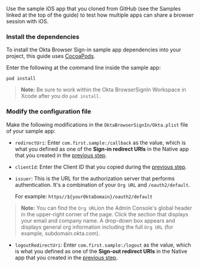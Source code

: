 Use the sample iOS app that you cloned from GitHub (see the Samples linked at the top of the guide) to test how multiple apps can share a browser session with iOS.

### Install the dependencies
To install the Okta Browser Sign-in sample app dependencies into your project, this guide uses [CocoaPods](https://cocoapods.org/).

Enter the following at the command line inside the sample app:

`pod install`

> **Note:** Be sure to work within the Okta BrowserSignIn Workspace in Xcode after you do `pod install`.

### Modify the configuration file

Make the following modifications in the `OktaBrowserSignIn/Okta.plist` file of your sample app:

* `redirectUri`: Enter `com.first.sample:/callback` as the value, which is what you defined as one of the **Sign-in redirect URIs** in the Native app that you created in the [previous step](#configure-two-openid-connect-native-apps).
* `clientId`: Enter the Client ID that you copied during the [previous step](#configure-two-openid-connect-native-apps).
* `issuer`: This is the URL for the authorization server that performs authentication. It's a combination of your `Org URL` and `/oauth2/default`.

    For example: `https//${yourOktaDomain}/oauth2/default`

> **Note:** You can find the `Org URL`ion the Admin Console's global header in the upper-right corner of the page. Click the section that displays your email and company name.  A drop-down box appears and displays general org information including the full `Org URL` (for example, subdomain.okta.com).

* `logoutRedirectUri`: Enter `com.first.sample:/logout` as the value, which is what you defined as one of the **Sign-out redirect URIs** in the Native app that you created in the [previous step](#configure-two-openid-connect-native-apps).
